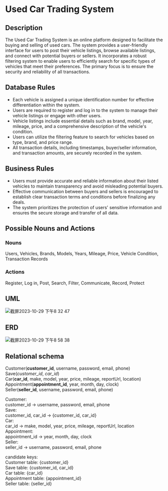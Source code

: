 # Used Car Trading System

## Description
The Used Car Trading System is an online platform designed to facilitate the buying and selling of used cars. The system provides a user-friendly interface for users to post their vehicle listings, browse available listings, and connect with potential buyers or sellers. It incorporates a robust filtering system to enable users to efficiently search for specific types of vehicles that meet their preferences. The primary focus is to ensure the security and reliability of all transactions.

## Database Rules
- Each vehicle is assigned a unique identification number for effective differentiation within the system.
- Users are required to register and log in to the system to manage their vehicle listings or engage with other users.
- Vehicle listings include essential details such as brand, model, year, mileage, price, and a comprehensive description of the vehicle's condition.
- Users can utilize the filtering feature to search for vehicles based on type, brand, and price range.
- All transaction details, including timestamps, buyer/seller information, and transaction amounts, are securely recorded in the system.

## Business Rules
- Users must provide accurate and reliable information about their listed vehicles to maintain transparency and avoid misleading potential buyers.
- Effective communication between buyers and sellers is encouraged to establish clear transaction terms and conditions before finalizing any deals.
- The system prioritizes the protection of users' sensitive information and ensures the secure storage and transfer of all data.

## Possible Nouns and Actions
### Nouns
Users, Vehicles, Brands, Models, Years, Mileage, Price, Vehicle Condition, Transaction Records

### Actions
Register, Log in, Post, Search, Filter, Communicate, Record, Protect

## UML
![截屏2023-10-29 下午8 32 47](https://github.com/Gloaming02/Used-Car-Trading-System/assets/91642985/78c66fe3-6419-4992-a5a7-c68e8324a002)  

## ERD
![截屏2023-10-29 下午8 58 38](https://github.com/Gloaming02/Used-Car-Trading-System/assets/91642985/078c6c36-4cce-41b4-8526-0fd6ba3ae7e9)  

## Relational schema
Customer(**customer_id**, username, password, email, phone)  
Save(*customer_id*, *car_id*)  
Car(**car_id**, make, model, year, price, mileage, reportUrl, location)  
Appointment(**appointment_id**, year, month, day, clock)  
Seller(**seller_id**, username, password, email, phone)  

Customer:  
customer_id → username, password, email, phone  
Save:  
customer_id, car_id → {customer_id, car_id}  
Car:  
car_id → make, model, year, price, mileage, reportUrl, location  
Appointment:  
appointment_id → year, month, day, clock  
Seller:  
seller_id → username, password, email, phone  

candidate keys:  
Customer table: {customer_id}  
Save table: {customer_id, car_id}  
Car table: {car_id}  
Appointment table: {appointment_id}  
Seller table: {seller_id}  
